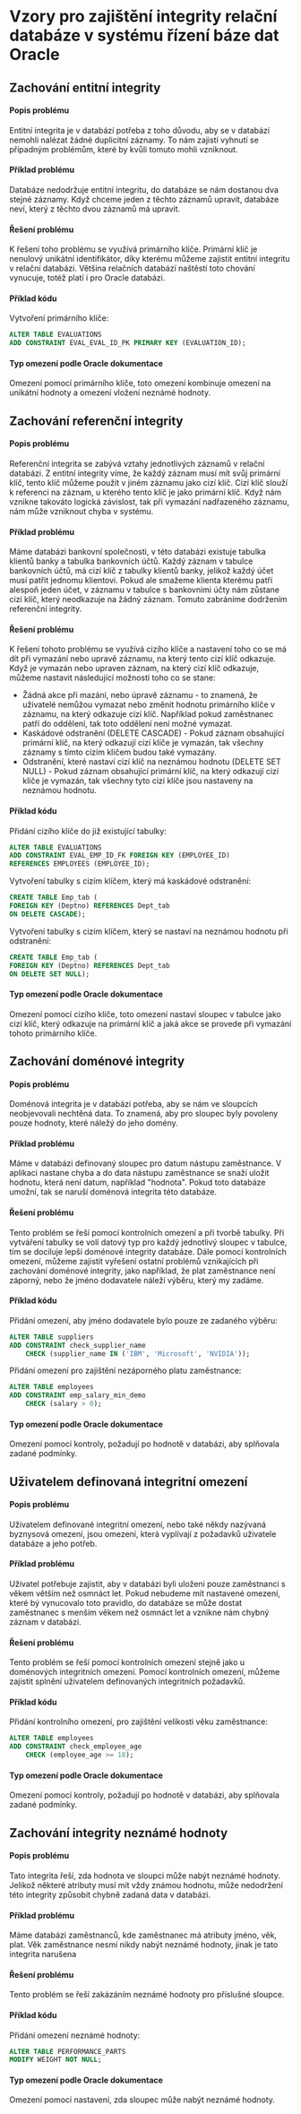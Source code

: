 # Vzory pro zajištění integrity relační databáze v systému řízení báze dat Oracle

## Zachování entitní integrity

#### Popis problému

Entitní integrita je v databází potřeba z toho důvodu, aby se v databází nemohli nalézat žádné duplicitní záznamy. To nám zajistí vyhnutí se případným problémům, které by kvůli tomuto mohli vzniknout.

#### Příklad problému

Databáze nedodržuje entitní integritu, do databáze se nám dostanou dva stejné záznamy. Když chceme jeden z těchto záznamů upravit, databáze neví, který z těchto dvou záznamů má upravit.

#### Řešení problému

K řešení toho problému se využívá primárního klíče. Primární klíč je nenulový unikátní identifikátor, díky kterému můžeme zajistit entitní integritu v relační databázi. Většina relačních databází naštěstí toto chování vynucuje, totéž platí i pro Oracle databázi.

#### Příklad kódu

Vytvoření primárního klíče:

```sql
ALTER TABLE EVALUATIONS
ADD CONSTRAINT EVAL_EVAL_ID_PK PRIMARY KEY (EVALUATION_ID);
```

#### Typ omezení podle Oracle dokumentace

Omezení pomocí primárního klíče, toto omezení kombinuje omezení na unikátní hodnoty a omezení vložení neznámé hodnoty.

## Zachování referenční integrity

#### Popis problému

Referenční integrita se zabývá vztahy jednotlivých záznamů v relační databázi. Z entitní integrity víme, že každý záznam musí mít svůj primární klíč, tento klíč můžeme použít v jiném záznamu jako cizí klíč. Cizí klíč slouží k referenci na záznam, u kterého tento klíč je jako primární klíč. Když nám vznikne takováto logická závislost, tak při vymazání nadřazeného záznamu, nám může vzniknout chyba v systému.

#### Příklad problému

Máme databázi bankovní společnosti, v této databázi existuje tabulka klientů banky a tabulka bankovních účtů. Každý záznam v tabulce bankovních účtů, má cizí klíč z tabulky klientů banky, jelikož každý účet musí patřit jednomu klientovi. Pokud ale smažeme klienta kterému patří alespoň jeden účet, v záznamu v tabulce s bankovnimi účty nám zůstane cizí klíč, který neodkazuje na žádný záznam. Tomuto zabráníme dodržením referenční integrity.

#### Řešení problému

K řešení tohoto problému se využívá cizího klíče a nastavení toho co se má dít při vymazání nebo upravě záznamu, na který tento cizí klíč odkazuje. Když je vymazán nebo upraven záznam, na který cizí klíč odkazuje, můžeme nastavit následující možnosti toho co se stane:

* Žádná akce při mazání, nebo úpravě záznamu - to znamená, že uživatelé nemůžou vymazat nebo změnit hodnotu primárního klíče v záznamu, na který odkazuje cizí klíč. Například pokud zaměstnanec patří do oddělení, tak toto oddělení není možné vymazat.
* Kaskádové odstranění \(DELETE CASCADE\) - Pokud záznam obsahující primární klíč, na který odkazují cizí klíče je vymazán, tak všechny záznamy s tímto cizím klíčem budou také vymazány.
* Odstranění, které nastaví cizí klíč na neznámou hodnotu \(DELETE SET NULL\) - Pokud záznam obsahující primární klíč, na který odkazují cizí klíče je vymazán, tak všechny tyto cizí klíče jsou nastaveny na neznámou hodnotu. 

#### Příklad kódu

Přidání cizího klíče do již existující tabulky:

```sql
ALTER TABLE EVALUATIONS
ADD CONSTRAINT EVAL_EMP_ID_FK FOREIGN KEY (EMPLOYEE_ID)
REFERENCES EMPLOYEES (EMPLOYEE_ID);
```

Vytvoření tabulky s cizím klíčem, který má kaskádové odstranění:

```sql
CREATE TABLE Emp_tab (
FOREIGN KEY (Deptno) REFERENCES Dept_tab
ON DELETE CASCADE);
```

Vytvoření tabulky s cizím klíčem, který se nastaví na neznámou hodnotu při odstranění:

```sql
CREATE TABLE Emp_tab (
FOREIGN KEY (Deptno) REFERENCES Dept_tab  
ON DELETE SET NULL); 
```

#### Typ omezení podle Oracle dokumentace

Omezení pomocí cizího klíče, toto omezení nastaví sloupec v tabulce jako cizí klíč, který odkazuje na primární klíč a jaká akce se provede při vymazání tohoto primárního klíče.

## Zachování doménové integrity

#### Popis problému

Doménová integrita je v databázi potřeba, aby se nám ve sloupcích neobjevovali nechtěná data. To znamená, aby pro sloupec byly povoleny pouze hodnoty, které náležý do jeho domény.

#### Příklad problému

Máme v databázi definovaný sloupec pro datum nástupu zaměstnance. V aplikaci nastane chyba a do data nástupu zaměstnance se snaží uložit hodnotu, která není datum, například "hodnota". Pokud toto databáze umožní, tak se naruší doménová integrita této databáze.

#### Řešení problému

Tento problém se řeší pomocí kontrolních omezení a při tvorbě tabulky. Při vytváření tabulky se volí datový typ pro každý jednotlivý sloupec v tabulce, tím se dociluje lepší doménové integrity databáze. Dále pomocí kontrolních omezení, můžeme zajistit vyřešení ostatní problémů vznikajících při zachování doménové integrity, jako například, že plat zaměstnance není záporný, nebo že jméno dodavatele náleží výběru, který my zadáme.

#### Příklad kódu

Přidání omezení, aby jméno dodavatele bylo pouze ze zadaného výběru:

```sql
ALTER TABLE suppliers
ADD CONSTRAINT check_supplier_name
    CHECK (supplier_name IN ('IBM', 'Microsoft', 'NVIDIA'));
```

Přidání omezení pro zajištění nezáporného platu zaměstnance:

```sql
ALTER TABLE employees
ADD CONSTRAINT emp_salary_min_demo
    CHECK (salary > 0);
```

#### Typ omezení podle Oracle dokumentace

Omezení pomocí kontroly, požadují po hodnotě v databázi, aby splňovala zadané podmínky.

## Uživatelem definovaná integritní omezení

#### Popis problému

Uživatelem definované integritní omezení, nebo také někdy nazývaná byznysová omezení, jsou omezení, která vyplívají z požadavků uživatele databáze a jeho potřeb. 

#### Příklad problému

Uživatel potřebuje zajistit, aby v databázi byli uloženi pouze zaměstnanci s věkem větším než osmnáct let. Pokud nebudeme mít nastavené omezení, které bý vynucovalo toto pravidlo, do databáze se může dostat zaměstnanec s menším věkem než osmnáct let a vznikne nám chybný záznam v databázi.

#### Řešení problému

Tento problém se řeší pomocí kontrolních omezení stejně jako u doménových integritních omezení. Pomocí kontrolních omezení, můžeme zajistit splnění uživatelem definovaných integritních požadavků.

#### Příklad kódu

Přidání kontrolního omezení, pro zajištění velikosti věku zaměstnance:

```sql
ALTER TABLE employees
ADD CONSTRAINT check_employee_age
    CHECK (employee_age >= 18);
```

#### Typ omezení podle Oracle dokumentace

Omezení pomocí kontroly, požadují po hodnotě v databázi, aby splňovala zadané podmínky.

## Zachování integrity neznámé hodnoty

#### Popis problému

Tato integrita řeší, zda hodnota ve sloupci může nabýt neznámé hodnoty. Jelikož některé atributy musí mít vždy známou hodnotu, může nedodržení této integrity způsobit chybně zadaná data v databázi.

#### Příklad problému

Máme databázi zaměstnanců, kde zaměstnanec má atributy jméno, věk, plat. Věk zaměstnance nesmí nikdy nabýt neznámé hodnoty, jinak je tato integrita narušena

#### Řešení problému

Tento problém se řeší zakázáním neznámé hodnoty pro příslušné sloupce.

#### Příklad kódu

Přidání omezení neznámé hodnoty:

```sql
ALTER TABLE PERFORMANCE_PARTS
MODIFY WEIGHT NOT NULL;
```

#### Typ omezení podle Oracle dokumentace

Omezení pomocí nastavení, zda sloupec může nabýt neznámé hodnoty.

